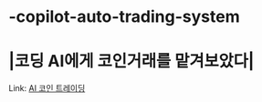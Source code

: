 # -copilot-auto-trading-system
|코딩 AI에게 코인거래를 맡겨보았다|
==================================

Link: [AI 코인 트레이딩](https://www.youtube.com/watch?v=PQigbak7H9I)
